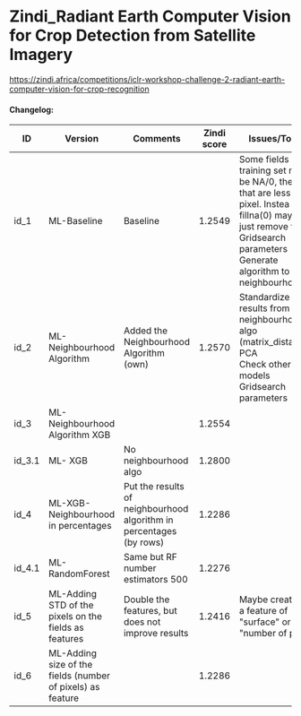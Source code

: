 # Zindi_Radiant Earth Computer Vision for Crop Detection from Satellite Imagery
https://zindi.africa/competitions/iclr-workshop-challenge-2-radiant-earth-computer-vision-for-crop-recognition

#### Changelog:



| ID     | Version                             | Comments                                                     | Zindi score | Issues/Todo's                                                |
| ------ | ----------------------------------- | ------------------------------------------------------------ | ----------- | ------------------------------------------------------------ |
| id_1   | ML-Baseline                         | Baseline                                                     | 1.2549      | Some fields in training set might be NA/0, the ones that are less than a pixel. Instea of fillna(0) maybe just remove them.<br />Gridsearch parameters<br />Generate algorithm to detect neighbourhood. |
| id_2   | ML-Neighbourhood Algorithm          | Added the Neighbourhood Algorithm (own)                      | 1.2570      | Standardize results from neighbourhood algo (matrix_distances).<br />PCA<br />Check other models<br />Gridsearch parameters |
| id_3   | ML-Neighbourhood Algorithm XGB      |                                                              | 1.2554      |                                                              |
| id_3.1 | ML- XGB                             | No neighbourhood algo                                        | 1.2800      |                                                              |
| id_4   | ML-XGB-Neighbourhood in percentages | Put the results of neighbourhood algorithm in percentages (by rows) | 1.2286      |                                                              |
| id_4.1 | ML-RandomForest                     | Same but RF number estimators 500                            | 1.2276      |                                                              |
| id_5   | ML-Adding STD of the pixels on the fields as features|Double the features, but does not improve results  | 1.2416      | Maybe create just a feature of "surface" or "number of pixels"                                                         |
| id_6   | ML-Adding size of the fields (number of pixels) as feature| | 1.2286      |  |